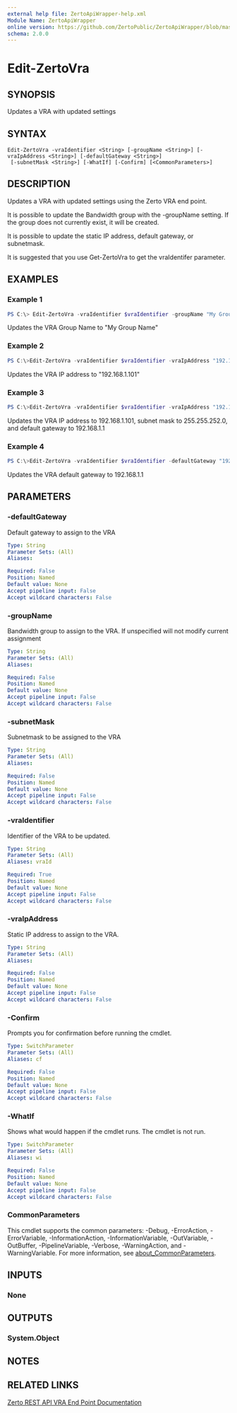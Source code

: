 ```yaml
---
external help file: ZertoApiWrapper-help.xml
Module Name: ZertoApiWrapper
online version: https://github.com/ZertoPublic/ZertoApiWrapper/blob/master/docs/Edit-ZertoVra.md
schema: 2.0.0
---
```


# Edit-ZertoVra

## SYNOPSIS
Updates a VRA with updated settings

## SYNTAX

```
Edit-ZertoVra -vraIdentifier <String> [-groupName <String>] [-vraIpAddress <String>] [-defaultGateway <String>]
 [-subnetMask <String>] [-WhatIf] [-Confirm] [<CommonParameters>]
```

## DESCRIPTION
Updates a VRA with updated settings using the Zerto VRA end point.

It is possible to update the Bandwidth group with the -groupName setting. If the group does not currently exist, it will be created.

It is possible to update the static IP address, default gateway, or subnetmask.

It is suggested that you use Get-ZertoVra to get the vraIdentifer parameter.

## EXAMPLES

### Example 1
```powershell
PS C:\> Edit-ZertoVra -vraIdentifier $vraIdentifier -groupName "My Group Name"
```

Updates the VRA Group Name to "My Group Name"

### Example 2
```powershell
PS C:\>Edit-ZertoVra -vraIdentifier $vraIdentifier -vraIpAddress "192.168.1.101"
```

Updates the VRA IP address to "192.168.1.101"

### Example 3
```powershell
PS C:\>Edit-ZertoVra -vraIdentifier $vraIdentifier -vraIpAddress "192.168.1.101" -subnetMask "255.255.252.0" -defaultGateway "192.168.1.1"
```

Updates the VRA IP address to 192.168.1.101, subnet mask to 255.255.252.0, and default gateway to 192.168.1.1

### Example 4
```powershell
PS C:\>Edit-ZertoVra -vraIdentifier $vraIdentifier -defaultGateway "192.168.1.1"
```

Updates the VRA default gateway to 192.168.1.1

## PARAMETERS

### -defaultGateway
Default gateway to assign to the VRA

```yaml
Type: String
Parameter Sets: (All)
Aliases:

Required: False
Position: Named
Default value: None
Accept pipeline input: False
Accept wildcard characters: False
```

### -groupName
Bandwidth group to assign to the VRA.
If unspecified will not modify current assignment

```yaml
Type: String
Parameter Sets: (All)
Aliases:

Required: False
Position: Named
Default value: None
Accept pipeline input: False
Accept wildcard characters: False
```

### -subnetMask
Subnetmask to be assigned to the VRA

```yaml
Type: String
Parameter Sets: (All)
Aliases:

Required: False
Position: Named
Default value: None
Accept pipeline input: False
Accept wildcard characters: False
```

### -vraIdentifier
Identifier of the VRA to be updated.

```yaml
Type: String
Parameter Sets: (All)
Aliases: vraId

Required: True
Position: Named
Default value: None
Accept pipeline input: False
Accept wildcard characters: False
```

### -vraIpAddress
Static IP address to assign to the VRA.

```yaml
Type: String
Parameter Sets: (All)
Aliases:

Required: False
Position: Named
Default value: None
Accept pipeline input: False
Accept wildcard characters: False
```

### -Confirm
Prompts you for confirmation before running the cmdlet.

```yaml
Type: SwitchParameter
Parameter Sets: (All)
Aliases: cf

Required: False
Position: Named
Default value: None
Accept pipeline input: False
Accept wildcard characters: False
```

### -WhatIf
Shows what would happen if the cmdlet runs.
The cmdlet is not run.

```yaml
Type: SwitchParameter
Parameter Sets: (All)
Aliases: wi

Required: False
Position: Named
Default value: None
Accept pipeline input: False
Accept wildcard characters: False
```

### CommonParameters
This cmdlet supports the common parameters: -Debug, -ErrorAction, -ErrorVariable, -InformationAction, -InformationVariable, -OutVariable, -OutBuffer, -PipelineVariable, -Verbose, -WarningAction, and -WarningVariable. For more information, see [about_CommonParameters](http://go.microsoft.com/fwlink/?LinkID=113216).

## INPUTS

### None
## OUTPUTS

### System.Object
## NOTES

## RELATED LINKS

[Zerto REST API VRA End Point Documentation](http://s3.amazonaws.com/zertodownload_docs/Latest/Zerto%20Virtual%20Replication%20Zerto%20Virtual%20Manager%20%28ZVM%29%20-%20vSphere%20Online%20Help/RestfulAPIs/StatusAPIs.5.117.html#)
